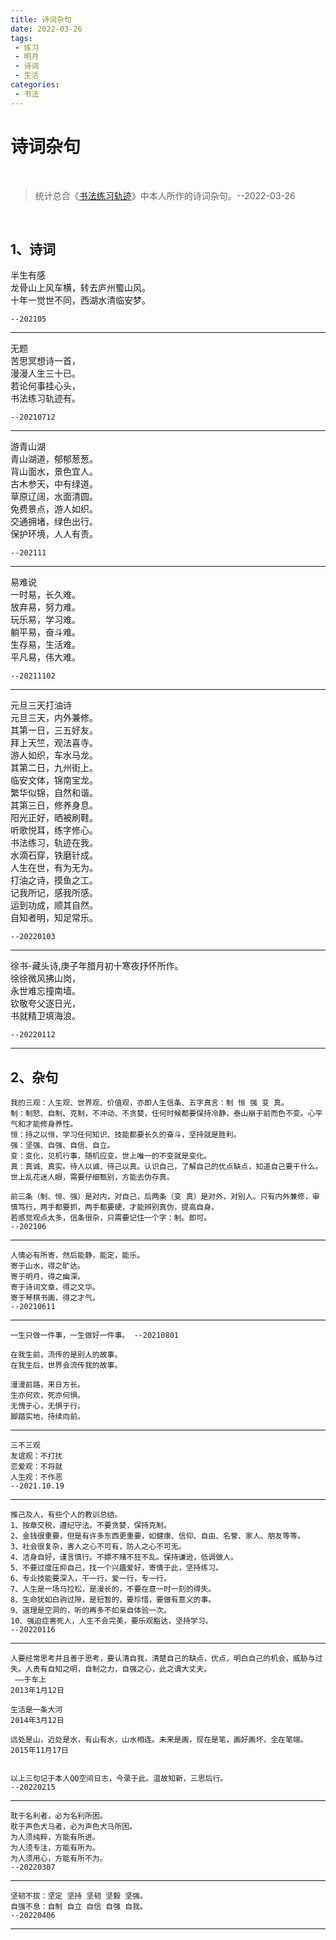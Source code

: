 ```yaml
---
title: 诗词杂句
date: 2022-03-26
tags:
 - 练习
 - 明月
 - 诗词
 - 生活
categories:
 - 书法
---
```


# 诗词杂句

<br />

> 统计总合《[书法练习轨迹]( https://xushufa.cn )》中本人所作的诗词杂句。--2022-03-26

<br />

## 1、诗词

半生有感 <br />
龙骨山上风车横，转去庐州蜀山风。<br />
十年一觉世不同，西湖水清临安梦。<br />

`--202105`

---

无题 <br />
苦思冥想诗一首， <br />
漫漫人生三十已。 <br />
若论何事挂心头， <br />
书法练习轨迹有。 <br />

`--20210712`

---

游青山湖 <br />
青山湖道，郁郁葱葱。 <br />
背山面水，景色宜人。 <br />
古木参天，中有绿道。 <br />
草原辽阔，水面清圆。 <br />
免费景点，游人如织。 <br />
交通拥堵，绿色出行。 <br />
保护环境，人人有责。 <br />

`--202111`

---

易难说 <br />
一时易，长久难。 <br />
放弃易，努力难。 <br />
玩乐易，学习难。 <br />
躺平易，奋斗难。 <br />
生存易，生活难。 <br />
平凡易，伟大难。 <br />

`--20211102`

---

元旦三天打油诗 <br />
元旦三天，内外兼修。 <br />
其第一日，三五好友。 <br />
拜上天竺，观法喜寺。 <br />
游人如织，车水马龙。 <br />
其第二日，九州街上。 <br />
临安文体，锦南宝龙。 <br />
繁华似锦，自然和谐。 <br />
其第三日，修养身息。 <br />
阳光正好，晒被刷鞋。 <br />
听歌悦耳，练字修心。 <br />
书法练习，轨迹在我。 <br />
水滴石穿，铁磨针成。 <br />
人生在世，有为无为。 <br />
打油之诗，摸鱼之工。 <br />
记我所记，感我所感。 <br />
运到功成，顺其自然。 <br />
自知者明，知足常乐。 <br />

`--20220103`

---

徐书-藏头诗,庚子年腊月初十寒夜抒怀所作。 <br />
徐徐微风拂山岗， <br />
永世难忘撞南墙。 <br />
钦敬夸父逐日光， <br />
书就精卫填海浪。 <br />

`--20220112`

---

## 2、杂句

```
我的三观：人生观、世界观、价值观，亦即人生信条、五字真言：制 恒 强 变 真。
制：制怒、自制、克制，不冲动、不贪婪，任何时候都要保持冷静，泰山崩于前而色不变。心平气和才能修身养性。
恒：持之以恒，学习任何知识、技能都要长久的奋斗，坚持就是胜利。
强：坚强、自强、自信、自立。
变：变化，见机行事，随机应变。世上唯一的不变就是变化。
真：真诚、真实。待人以诚、待己以真。认识自己，了解自己的优点缺点，知道自己要干什么。世上乱花迷人眼，需要仔细甄别，方能去伪存真。

前三条（制、恒、强）是对内，对自己，后两条（变 真）是对外，对别人。只有内外兼修，审慎笃行，两手都要抓，两手都要硬，才能辨别真伪，提高自身。
若感觉观点太多，信条很杂，只需要记住一个字：制。即可。
--202106

```

---

```
人情必有所寄，然后能静，能定，能乐。
寄于山水，得之旷达。
寄于明月，得之幽深。
寄于诗词文章，得之文华。
寄于琴棋书画，得之才气。
--20210611

```

---

```
一生只做一件事，一生做好一件事。 --20210801

在我生前，流传的是别人的故事。
在我生后，世界会流传我的故事。

漫漫前路，来日方长。
生亦何欢，死亦何惧。
无愧于心，无惧于行。
脚踏实地，持续向前。

```

---

```
三不三观
友谊观：不打扰
恋爱观：不将就
人生观：不作恶
--2021.10.19

```

---

```
推己及人，有些个人的教训总结。
1、按章交税，遵纪守法。不要贪婪，保持克制。
2、金钱很重要，但是有许多东西更重要，如健康、信仰、自由、名誉、家人、朋友等等。
3、社会很复杂，害人之心不可有，防人之心不可无。
4、洁身自好，谨言慎行。不嫖不赌不狂不乱。保持谦逊，低调做人。
5、不要过度压抑自己，找一个兴趣爱好，寄情于此，坚持练习。
6、专业技能要深入，干一行，爱一行，专一行。
7、人生是一场马拉松，是漫长的，不要在意一时一刻的得失。
8、生命犹如白驹过隙，是短暂的，要珍惜，要做有意义的事。
9、道理是空洞的，听的再多不如亲自体验一次。
10、强迫症害死人，人生不会完美，要乐观豁达，坚持学习。
--20220116

```

---

```
人要经常思考并且善于思考，要认清自我，清楚自己的缺点，优点，明白自己的机会，威胁与过失。人贵有自知之明，自制之力，自强之心，此之谓大丈夫。
 ——于车上
2013年1月12日

生活是一条大河
2014年3月12日

远处是山，近处是水，有山有水，山水相连。未来是画，现在是笔，画好画坏，全在笔端。
2015年11月17日


以上三句记于本人QQ空间日志，今录于此。温故知新，三思后行。
--20220215

```

---

```
耽于名利者，必为名利所困。
耽于声色犬马者，必为声色犬马所困。
为人须纯粹，方能有所进。
为人须专注，方能有所为。
为人须用心，方能有所不为。
--20220307

```

---

```
坚韧不拔：坚定 坚持 坚韧 坚毅 坚强。
自强不息：自制 自立 自信 自强 自我。
--20220406

```

---

